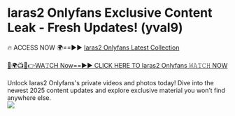 # Iaras2 Onlyfans Exclusive Content Leak - Fresh Updates! (yval9)

🔥 ACCESS NOW 🌍==►► <a href="https://tinyurl.com/kvy9nzfs" rel="nofollow">Iaras2 Onlyfans Latest Collection</a>
<br><br>
[🔴🌍📺📱👉WA𝚃CH Now==►► CLICK HERE TO Iaras2 Onlyfans 𝚆𝙰𝚃𝙲𝙷 NOW](https://tinyurl.com/kvy9nzfs)
<br><br>
Unlock Iaras2 Onlyfans's private videos and photos today! Dive into the newest 2025 content updates and explore exclusive material you won’t find anywhere else.
<br>
<a href="https://tinyurl.com/kvy9nzfs" rel="nofollow" data-target="animated-image.originalLink"><img src="https://camo.githubusercontent.com/8a4f000d20f83aca3bf7ec5f350d767afa0574a8a352519fd8cfa583a6f93a33/68747470733a2f2f692e696d6775722e636f6d2f644a486b345a712e676966" data-canonical-src="https://i.imgur.com/dJHk4Zq.gif" style="max-width: 100%; display: inline-block;" data-target="animated-image.originalImage"></a>
<br>
